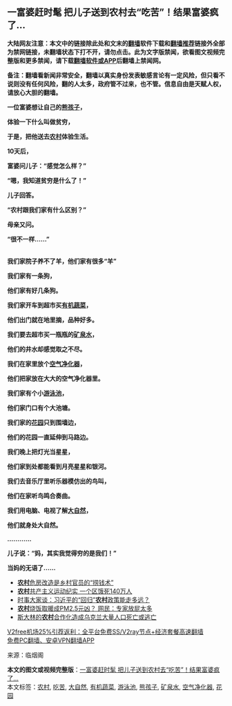  <h2>一富婆赶时髦 把儿子送到农村去“吃苦”！结果富婆疯了…</h2> <p class="notice"><b>大陆网友注意：本文中的链接除此处和文末的<a href="https://github.com/bannedbook/fanqiang" >翻墙</a>软件下载和<a href="https://github.com/killgcd/justmysocks/blob/master/README.md">翻墙推荐</a>链接外全部为禁网链接，未翻墙状态下打不开，请勿点击。此为文字版禁闻，欲看图文视频完整版和更多禁闻，请下载<a href="https://github.com/bannedbook/fanqiang">翻墙软件或APP</a>后翻墙上禁闻网。</p><p>备注：翻墙看新闻非常安全，翻墙以真实身份发表敏感言论有一定风险，但只看不说则没有任何风险，翻的人太多，政府管不过来，也不管。信息自由是天赋人权，请放心大胆的翻墙。</b></p>  <div class="entry"> <p><strong>一位富婆想让自己的<a href="https://www.bannedbook.org/bnews/tag/%E7%86%8A%E5%AD%A9%E5%AD%90/" class="st_tag internal_tag" rel="tag" title="标签 熊孩子 下的日志">熊孩子</a>，</strong></p> <p><strong>体验一下什么叫做贫穷，</strong></p> <p><strong>于是，把他送去<a href="https://www.bannedbook.org/bnews/tag/%E5%86%9C%E6%9D%91/" class="st_tag internal_tag" rel="tag" title="标签 农村 下的日志">农村</a>体验生活。</strong></p> <p><strong></strong></p> <p><strong>10天后，</strong></p> <p><strong>富婆问儿子：“感觉怎么样？”</strong></p> <p><strong>“嗯，我知道贫穷是什么了！”</strong></p> <p><strong>儿子回答。</strong></p> <p><strong>“农村跟我们家有什么区别？”</strong></p> <p><strong>母亲又问。</strong></p> <p><strong>“很不一样……”</strong></p> <p><strong><br /> </strong><strong>我们家院子养不了羊，他们家有很多“羊”</strong></p>  <p><strong></strong></p> <p><strong>我们家有一条狗，</strong></p> <p><strong></strong></p> <p><strong>他们家有好几条狗。</strong></p> <p><strong></strong></p> <p><strong>我们家开车到超市买<a href="https://www.bannedbook.org/bnews/tag/%E6%9C%89%E6%9C%BA%E8%94%AC%E8%8F%9C/" class="st_tag internal_tag" rel="tag" title="标签 有机蔬菜 下的日志">有机蔬菜</a>，</strong></p> <p><strong></strong></p> <p><strong>他们出门就在地里摘，品种好多。</strong></p> <p><strong>我们要去超市买一瓶瓶的<a href="https://www.bannedbook.org/bnews/tag/%E7%9F%BF%E6%B3%89%E6%B0%B4/" class="st_tag internal_tag" rel="tag" title="标签 矿泉水 下的日志">矿泉水</a>，</strong></p> <p><strong></strong></p> <p><strong>他们的井水却感觉取之不尽。</strong></p> <p><strong></strong></p>  <p><strong>我们在家里放个<a href="https://www.bannedbook.org/bnews/tag/%E7%A9%BA%E6%B0%94%E5%87%80%E5%8C%96%E5%99%A8/" class="st_tag internal_tag" rel="tag" title="标签 空气净化器 下的日志">空气净化器</a>，</strong></p> <p><strong></strong></p> <p><strong>他们把家放在大大的空气净化器里。</strong></p> <p><strong></strong></p> <p><strong>我们家有个小<a href="https://www.bannedbook.org/bnews/tag/%E6%B8%B8%E6%B3%B3%E6%B1%A0/" class="st_tag internal_tag" rel="tag" title="标签 游泳池 下的日志">游泳池</a>，</strong></p> <p><strong></strong></p> <p><strong>他们家门口有个大池塘。</strong></p> <p><strong></strong></p> <p><strong>我们家的<a href="https://www.bannedbook.org/bnews/tag/%e8%8a%b1%e5%9b%ad/" class="st_tag internal_tag" rel="tag" title="标签 花园 下的日志">花园</a>只到围墙边，</strong></p> <p><strong>他们的花园一直延伸到马路边。</strong></p> <p><strong></strong></p> <p><strong>我们晚上把灯光当星星，</strong></p>  <p><strong></strong></p> <p><strong>他们家到处都能看到月亮星星和银河。</strong></p> <p><strong>我们去音乐厅里听乐器模仿出的鸟叫，</strong></p> <p><strong></strong></p> <p><strong>他们在家听鸟鸣合奏曲。</strong></p> <p><strong></strong></p> <p><strong>我们用电脑、电视了解<a href="https://www.bannedbook.org/bnews/tag/%e5%a4%a7%e8%87%aa%e7%84%b6/" class="st_tag internal_tag" rel="tag" title="标签 大自然 下的日志">大自然</a>，</strong></p> <p><strong></strong></p> <p><strong>他们就身处大自然。</strong></p> <p><strong></strong></p> <p><strong>…………</strong></p> <p><strong>儿子说：“妈，其实我觉得穷的是我们！”</strong></p>  <p><strong>当妈的无语了……</strong></p> <ul class='op-related-articles' title='相关阅读'> <li><a href='https://www.bannedbook.org/bnews/renquan/20201219/1450734.html' target='_blank'><b>农村</b>危房改造是乡村官员的“捞钱术”</a></li> <li><a href='https://www.bannedbook.org/bnews/renquan/xgmyd/20201217/1449667.html' target='_blank'><b>农村</b>共产主义运动纪实 一个区饿死140万人</a></li> <li><a href='https://www.bannedbook.org/bnews/comments/20201216/1449107.html' target='_blank'>时事大家谈：习近平的“回归”<b>农村</b>政策能走多远？</a></li> <li><a href='https://www.bannedbook.org/bnews/headline/20201216/1449045.html' target='_blank'><b>农村</b>烧饭取暖成PM2.5元凶？ 网民：专家放屁太多</a></li> <li><a href='https://www.bannedbook.org/bnews/lifebaike/20201213/1446988.html' target='_blank'>斯大林的<b>农村</b>合作化造成乌克兰大量人口死亡或逃亡</a></li> </ul> <p class="texttj"> <a href="https://github.com/bannedbook/fanqiang/wiki/V2ray%E6%9C%BA%E5%9C%BA" target="_blank">V2free机场25%引荐返利：全平台免费SS/V2ray节点+经济套餐高速翻墙</a><br/> <a href="https://github.com/bannedbook/fanqiang/wiki/%E7%A6%81%E9%97%BB%E7%BD%91%E5%AE%89%E5%8D%93%E7%BF%BB%E5%A2%99%E6%96%B0%E9%97%BBAPP" target="_blank">免费PC翻墙、安卓VPN翻墙APP</a></p><p>来源：临烟阁</p><a name='sharetosocial'></a>       <div><b>本文的图文或视频完整版</b>：<a href='https://www.bannedbook.org/bnews/funmedia/20201224/1454160.html'>一富婆赶时髦 把儿子送到农村去“吃苦”！结果富婆疯了…</a></div>  </div><!--END ENTRY--> <div class="postfooter"> <div>本文标签：<a href="https://www.bannedbook.org/bnews/tag/%E5%86%9C%E6%9D%91/" rel="tag">农村</a>, <a href="https://www.bannedbook.org/bnews/tag/%E5%90%83%E8%8B%A6/" rel="tag">吃苦</a>, <a href="https://www.bannedbook.org/bnews/tag/%e5%a4%a7%e8%87%aa%e7%84%b6/" rel="tag">大自然</a>, <a href="https://www.bannedbook.org/bnews/tag/%E6%9C%89%E6%9C%BA%E8%94%AC%E8%8F%9C/" rel="tag">有机蔬菜</a>, <a href="https://www.bannedbook.org/bnews/tag/%E6%B8%B8%E6%B3%B3%E6%B1%A0/" rel="tag">游泳池</a>, <a href="https://www.bannedbook.org/bnews/tag/%E7%86%8A%E5%AD%A9%E5%AD%90/" rel="tag">熊孩子</a>, <a href="https://www.bannedbook.org/bnews/tag/%E7%9F%BF%E6%B3%89%E6%B0%B4/" rel="tag">矿泉水</a>, <a href="https://www.bannedbook.org/bnews/tag/%E7%A9%BA%E6%B0%94%E5%87%80%E5%8C%96%E5%99%A8/" rel="tag">空气净化器</a>, <a href="https://www.bannedbook.org/bnews/tag/%e8%8a%b1%e5%9b%ad/" rel="tag">花园</a></div>  </div><!--END POSTFOOTER--> 